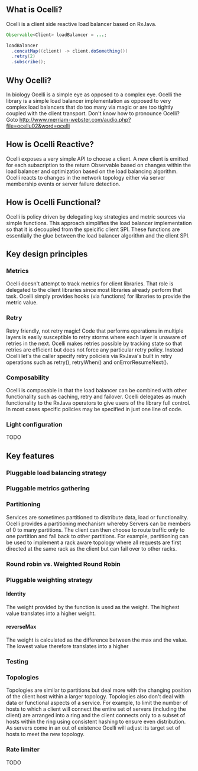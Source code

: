 ## What is Ocelli?

Ocelli is a client side reactive load balancer based on RxJava.

```java
Observable<Client> loadBalancer = ...;

loadBalancer
  .concatMap((client) -> client.doSomething())
  .retry(2) 
  .subscribe();
```


## Why Ocelli?

In biology Ocelli is a simple eye as opposed to a complex eye.  Ocelli the library is a simple load balancer implementation as opposed to very complex load balancers that do too many via magic or are too tightly coupled with the client transport.  Don't know how to pronounce Ocelli?  Goto http://www.merriam-webster.com/audio.php?file=ocellu02&word=ocelli

## How is Ocelli Reactive?

Ocelli exposes a very simple API to choose a client.  A new client is emitted for each subscription to the return Observable based on changes within the load balancer and optimization based on the load balancing algorithm.  Ocelli reacts to changes in the network topology either via server membership events or server failure detection.

## How is Ocelli Functional?

Ocelli is policy driven by delegating key strategies and metric sources via simple functions.  This approach simplifies the load balancer implementation so that it is decoupled from the speicific client SPI.  These functions are essentially the glue between the load balancer algorithm and the client SPI.

## Key design principles

### Metrics
Ocelli doesn't attempt to track metrics for client libraries.  That role is delegated to the client libraries since most libraries already perform that task.  Ocelli simply provides hooks (via functions) for libraries to provide the metric value.

### Retry
Retry friendly, not retry magic! Code that performs operations in multiple layers is easily susceptible to retry storms where each layer is unaware of retries in the next.  Ocelli makes retries possible by tracking state so that retries are efficient but does not force any particular retry policy.  Instead Ocelli let's the caller specify retry policieis via RxJava's built in retry operations such as retry(), retryWhen() and onErrorResumeNext().  

### Composability 
Ocelli is composable in that the load balancer can be combined with other functionality such as caching, retry and failover.  Ocelli delegates as much functionality to the RxJava operators to give users of the library full control.  In most cases specific policies may be specified in just one line of code.

### Light configuration
TODO

## Key features

### Pluggable load balancing strategy

### Pluggable metrics gathering

### Partitioning

Services are sometimes partitioned to distribute data, load or functionality.  Ocelli provides a partitioning mechanism whereby Servers can be members of 0 to many partitions.  The client can then choose to route traffic only to one partition and fall back to other partitions.  For example, partitioning can be used to implement a rack aware topology where all requests are first directed at the same rack as the client but can fail over to other racks.

### Round robin vs. Weighted Round Robin

### Pluggable weighting strategy

#### Identity

The weight provided by the function is used as the weight.  The highest value translates into a higher weight.

#### reverseMax

The weight is calculated as the difference between the max and the value.  The lowest value therefore translates into a higher 

### Testing

### Topologies

Topologies are similar to partitions but deal more with the changing position of the client host within a larger topology.  Topologies also don't deal with data or functional aspects of a service.  For example, to limit the number of hosts to which a client will connect the entire set of servers (including the client) are arranged into a ring and the client connects only to a subset of hosts within the ring using consistent hashing to ensure even distribution.  As servers come in an out of existence Ocelli will adjust its target set of hosts to meet the new topology.

### Rate limiter
TODO
